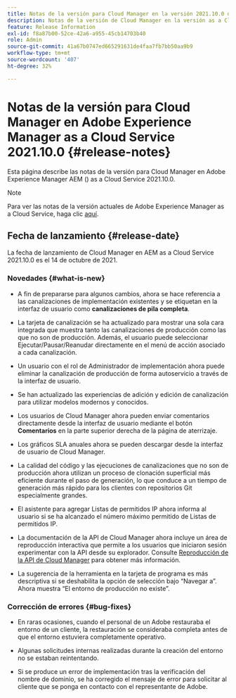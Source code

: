 ```yaml
---
title: Notas de la versión para Cloud Manager en la versión 2021.10.0 de AEM as a Cloud Service
description: Notas de la versión de Cloud Manager en la versión as a Cloud Service 2021.10.0 de Adobe Experience Manager AEM ()
feature: Release Information
exl-id: f8a87b00-52ce-42a6-a955-45cb14703b40
role: Admin
source-git-commit: 41a67b0747ed665291631de4faa7fb7bb50aa9b9
workflow-type: tm+mt
source-wordcount: '407'
ht-degree: 32%

---
```


# Notas de la versión para Cloud Manager en Adobe Experience Manager as a Cloud Service 2021.10.0 {#release-notes}

Esta página describe las notas de la versión para Cloud Manager en Adobe Experience Manager AEM () as a Cloud Service 2021.10.0.

>[!NOTE]
>Para ver las notas de la versión actuales de Adobe Experience Manager as a Cloud Service, haga clic [aquí](https://experienceleague.adobe.com/es/docs/experience-manager-cloud-service/content/release-notes/release-notes/release-notes-current).

## Fecha de lanzamiento {#release-date}

La fecha de lanzamiento de Cloud Manager en AEM as a Cloud Service 2021.10.0 es el 14 de octubre de 2021.


### Novedades {#what-is-new}

* A fin de prepararse para algunos cambios, ahora se hace referencia a las canalizaciones de implementación existentes y se etiquetan en la interfaz de usuario como **canalizaciones de pila completa**.

* La tarjeta de canalización se ha actualizado para mostrar una sola cara integrada que muestra tanto las canalizaciones de producción como las que no son de producción. Además, el usuario puede seleccionar Ejecutar/Pausar/Reanudar directamente en el menú de acción asociado a cada canalización.

* Un usuario con el rol de Administrador de implementación ahora puede eliminar la canalización de producción de forma autoservicio a través de la interfaz de usuario.

* Se han actualizado las experiencias de adición y edición de canalización para utilizar modelos modernos y conocidos.

* Los usuarios de Cloud Manager ahora pueden enviar comentarios directamente desde la interfaz de usuario mediante el botón **Comentarios** en la parte superior derecha de la página de aterrizaje.

* Los gráficos SLA anuales ahora se pueden descargar desde la interfaz de usuario de Cloud Manager.

* La calidad del código y las ejecuciones de canalizaciones que no son de producción ahora utilizan un proceso de clonación superficial más eficiente durante el paso de generación, lo que conduce a un tiempo de generación más rápido para los clientes con repositorios Git especialmente grandes.

* El asistente para agregar Listas de permitidos IP ahora informa al usuario si se ha alcanzado el número máximo permitido de Listas de permitidos IP.

* La documentación de la API de Cloud Manager ahora incluye un área de reproducción interactiva que permite a los usuarios que iniciaron sesión experimentar con la API desde su explorador. Consulte [Reproducción de la API de Cloud Manager](https://developer.adobe.com/experience-cloud/cloud-manager/reference/playground/) para obtener más información.

* La sugerencia de la herramienta en la tarjeta de programa es más descriptiva si se deshabilita la opción de selección bajo “Navegar a”. Ahora muestra “El entorno de producción no existe”.

### Corrección de errores {#bug-fixes}

* En raras ocasiones, cuando el personal de un Adobe restauraba el entorno de un cliente, la restauración se consideraba completa antes de que el entorno estuviera completamente operativo.

* Algunas solicitudes internas realizadas durante la creación del entorno no se estaban reintentando.

* Si se produce un error de implementación tras la verificación del nombre de dominio, se ha corregido el mensaje de error para solicitar al cliente que se ponga en contacto con el representante de Adobe.


